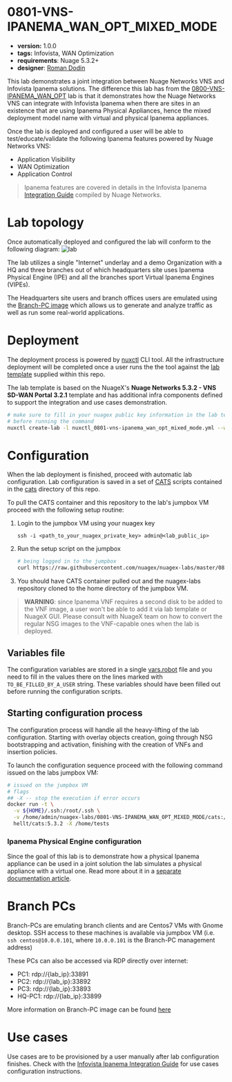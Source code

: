 # 0801-VNS-IPANEMA_WAN_OPT_MIXED_MODE

* **version:** 1.0.0
* **tags:** Infovista, WAN Optimization
* **requirements**: Nuage 5.3.2+
* **designer**: [Roman Dodin](mailto:roman.dodin@nokia.com)

This lab demonstrates a joint integration between Nuage Networks VNS and Infovista Ipanema solutions. The difference this lab has from the [0800-VNS-IPANEMA_WAN_OPT](../0800-VNS-IPANEMA_WAN_OPT) lab is that it demonstrates how the Nuage Networks VNS can integrate with Infovista Ipanema when there are sites in an existence that are using Ipanema Physical Appliances, hence the mixed deployment model name with virtual and physical Ipanema appliances.

Once the lab is deployed and configured a user will be able to test/educate/validate the following Ipanema features powered by Nuage Networks VNS:

* Application Visibility
* WAN Optimization
* Application Control

> Ipanema features are covered in details in the Infovista Ipanema [Integration Guide](http://bit.ly/nuage_ipanema_ig) compiled by Nuage Networks.

# Lab topology
Once automatically deployed and configured the lab will conform to the following diagram:
![lab](https://www.lucidchart.com/publicSegments/view/5b512e4d-9075-4cfc-8ea5-03805917dde1/image.png)

The lab utilizes a single "Internet" underlay and a demo Organization with a HQ and three branches out of which headquarters site uses Ipanema Physical Engine (IPE) and all the branches sport Virtual Ipanema Engines (VIPEs).

The Headquarters site users and branch offices users are emulated using the [Branch-PC image](https://nuagenetworks.zendesk.com/hc/en-us/articles/360010244033) which allows us to generate and analyze traffic as well as run some real-world applications.

# Deployment
The deployment process is powered by [nuxctl](https://nuxctl.nuagex.io) CLI tool. All the infrastructure deployment will be completed once a user runs the the tool against the [lab template](nuxctl_0801-vns-ipanema_wan_opt_mixed_mode.yml) supplied within this repo.

The lab template is based on the NuageX's **Nuage Networks 5.3.2 - VNS SD-WAN Portal 3.2.1** template and has additional infra components defined to support the integration and use cases demonstration.

```bash
# make sure to fill in your nuagex public key information in the lab template
# before running the command
nuxctl create-lab -l nuxctl_0801-vns-ipanema_wan_opt_mixed_mode.yml --wait
```

# Configuration
When the lab deployment is finished, proceed with automatic lab configuration. Lab configuration is saved in a set of [CATS](http://cats-docs.nuageteam.net) scripts contained in the [cats](./cats/) directory of this repo.

To pull the CATS container and this repository to the lab's jumpbox VM proceed with the following setup routine:

1. Login to the jumpbox VM using your nuagex key
   ```
   ssh -i <path_to_your_nuagex_private_key> admin@<lab_public_ip>
   ```

2. Run the setup script on the jumpbox
   ```bash
   # being logged in to the jumpbox
   curl https://raw.githubusercontent.com/nuagex/nuagex-labs/master/0801-VNS-IPANEMA_WAN_OPT_MIXED_MODE/setup.sh | bash
   ```
3. You should have CATS container pulled out and the nuagex-labs repository cloned to the home directory of the jumpbox VM.

> **WARNING**: since Ipanema VNF requires a second disk to be added to the VNF image, a user won't be able to add it via lab template or NuageX GUI. Please consult with NuageX team on how to convert the regular NSG images to the VNF-capable ones when the lab is deployed.

## Variables file
The configuration variables are stored in a single [vars.robot](./cats/vars.robot) file and you need to fill in the values there on the lines marked with `TO_BE_FILLED_BY_A_USER` string. These variables should have been filled out before running the configuration scripts.

## Starting configuration process
The configuration process will handle all the heavy-lifting of the lab configuration. Starting with overlay objects creation, going through NSG bootstrapping and activation, finishing with the creation of VNFs and insertion policies.

To launch the configuration sequence proceed with the following command issued on the labs jumpbox VM:

```bash
# issued on the jumpbox VM
# flags
## -X -- stop the execution if error occurs
docker run -t \
  -v ${HOME}/.ssh:/root/.ssh \
  -v /home/admin/nuagex-labs/0801-VNS-IPANEMA_WAN_OPT_MIXED_MODE/cats:/home/tests \
  hellt/cats:5.3.2 -X /home/tests
```

### Ipanema Physical Engine configuration
Since the goal of this lab is to demonstrate how a physical Ipanema appliance can be used in a joint solution the lab simulates a physical appliance with a virtual one. Read more about it in a [separate documentation article](IPE_deployment.md).

# Branch PCs
Branch-PCs are emulating branch clients and are Centos7 VMs with Gnome desktop. SSH access to these machines is available via jumpbox VM (i.e. `ssh centos@10.0.0.101`, where `10.0.0.101` is the Branch-PC management address)

These PCs can also be accessed via RDP directly over internet:

* PC1: rdp://{lab_ip}:33891
* PC2: rdp://{lab_ip}:33892
* PC3: rdp://{lab_ip}:33893
* HQ-PC1: rdp://{lab_ip}:33899

More information on Branch-PC image can be found [here](https://nuagenetworks.zendesk.com/hc/en-us/articles/360010244033)

# Use cases

Use cases are to be provisioned by a user manually after lab configuration finishes. Check with the [Infovista Ipanema Integration Guide](http://bit.ly/nuage_ipanema_ig) for use cases configuration instructions.